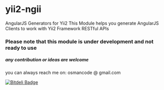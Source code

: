 yii2-ngii
=========

AngularJS Generators for Yii2
This Module helps you generate AngularJS Clients to work with Yii2 Framework RESTful APIs

### Please note that this module is under development and not ready to use 
##### any contribution or ideas are welcome

you can always reach me on: osmancode @ gmail.com

[![Bitdeli Badge](https://d2weczhvl823v0.cloudfront.net/osmancode/yii2-ngii/trend.png)](https://bitdeli.com/free "Bitdeli Badge")

